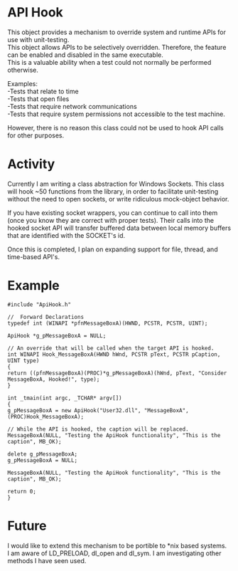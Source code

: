 API Hook
========

This object provides a mechanism to override system and runtime APIs for use with unit-testing.  
This object allows APIs to be selectively overridden. Therefore, the feature can be enabled and disabled in the same executable.  
This is a valuable ability when a test could not normally be performed otherwise.  
  
Examples:  
  -Tests that relate to time  
  -Tests that open files  
  -Tests that require network communications  
  -Tests that require system permissions not accessible to the test machine.  

However, there is no reason this class could not be used to hook API calls for other purposes.

Activity
========
Currently I am writing a class abstraction for Windows Sockets. This class will hook ~50 functions from the library, in order to facilitate unit-testing without the need to open sockets, or write ridiculous mock-object behavior.  

If you have existing socket wrappers, you can continue to call into them (once you know they are correct with proper tests). Their calls into the hooked socket API will transfer buffered data between local memory buffers that are identified with the SOCKET's id.  
  
Once this is completed, I plan on expanding support for file, thread, and time-based API's.

Example
=======

`#include "ApiHook.h"`  
  
`//  Forward Declarations `  
`typedef int (WINAPI *pfnMessageBoxA)(HWND, PCSTR, PCSTR, UINT);`  
  
`ApiHook *g_pMessageBoxA = NULL;`  
  
`// An override that will be called when the target API is hooked.`  
`int WINAPI Hook_MessageBoxA(HWND hWnd, PCSTR pText, PCSTR pCaption, UINT type)`  
`{`  
   `return ((pfnMessageBoxA)(PROC)*g_pMessageBoxA)(hWnd, pText, "Consider MessageBoxA, Hooked!", type);`  
`}`  
  
`int _tmain(int argc, _TCHAR* argv[])`  
`{`  
  `g_pMessageBoxA = new ApiHook("User32.dll", "MessageBoxA", (PROC)Hook_MessageBoxA);`  
  
  `// While the API is hooked, the caption will be replaced.`  
  `MessageBoxA(NULL, "Testing the ApiHook functionality", "This is the caption", MB_OK);`  
  
  `delete g_pMessageBoxA;`  
  `g_pMessageBoxA = NULL;`  
  
  `MessageBoxA(NULL, "Testing the ApiHook functionality", "This is the caption", MB_OK);`  
  
  `return 0;`  
`}`  
  
Future
======
I would like to extend this mechanism to be portible to *nix based systems.  
I am aware of LD_PRELOAD, dl_open and dl_sym. I am investigating other methods I have seen used. 
